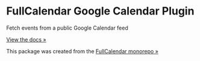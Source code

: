 # FullCalendar Google Calendar Plugin

Fetch events from a public Google Calendar feed

[View the docs &raquo;](https://fullcalendar.io/docs/google-calendar)

This package was created from the [FullCalendar monorepo &raquo;](https://github.com/fullcalendar/fullcalendar)
